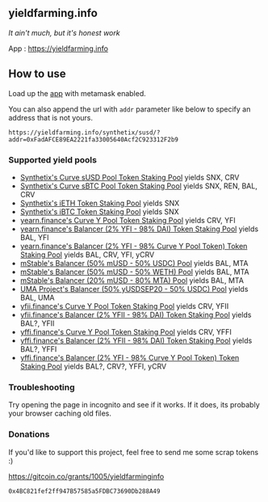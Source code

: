 ## yieldfarming.info

_It ain't much, but it's honest work_

App : https://yieldfarming.info

## How to use

Load up the [app](https://yieldfarming.info) with metamask enabled.

You can also append the url with `addr` parameter like below to specify an address that is not yours.

`https://yieldfarming.info/synthetix/susd/?addr=0xFadAFCE89EA2221fa33005640Acf2C923312F2b9`

### Supported yield pools
* [Synthetix's Curve sUSD Pool Token Staking Pool](https://yieldfarming.info/synthetix/susd/) yields SNX, CRV
* [Synthetix's Curve sBTC Pool Token Staking Pool](https://yieldfarming.info/synthetix/sBTC/) yields SNX, REN, BAL, CRV
* [Synthetix's iETH Token Staking Pool](https://yieldfarming.info/synthetix/ieth/) yields SNX
* [Synthetix's iBTC Token Staking Pool](https://yieldfarming.info/synthetix/ibtc/) yields SNX
* [yearn.finance's Curve Y Pool Token Staking Pool](https://yieldfarming.info/yearn/ycrv/) yields CRV, YFI
* [yearn.finance's Balancer (2% YFI - 98% DAI) Token Staking Pool](https://yieldfarming.info/yearn/yfi_dai/) yields BAL, YFI
* [yearn.finance's Balancer (2% YFI - 98% Curve Y Pool Token) Token Staking Pool](https://yieldfarming.info/yearn/yfi_ycrv) yields BAL, CRV, YFI, yCRV
* [mStable's Balancer (50% mUSD - 50% USDC) Pool](https://yieldfarming.info/mstable/usdc) yields BAL, MTA
* [mStable's Balancer (50% mUSD - 50% WETH) Pool](https://yieldfarming.info/mstable/weth) yields BAL, MTA
* [mStable's Balancer (20% mUSD - 80% MTA) Pool](https://yieldfarming.info/mstable/mta) yields BAL, MTA
* [UMA Project's Balancer (50% yUSDSEP20 - 50% USDC) Pool](https://yieldfarming.info/uma/yusd) yields BAL, UMA
* [yfii.finance's Curve Y Pool Token Staking Pool](https://yieldfarming.info/yfii/ycrv/) yields CRV, YFII
* [yfii.finance's Balancer (2% YFII - 98% DAI) Token Staking Pool](https://yieldfarming.info/yfii/yfii_dai/) yields BAL?, YFII
* [yffi.finance's Curve Y Pool Token Staking Pool](https://yieldfarming.info/yffi/pool1/) yields CRV, YFFI
* [yffi.finance's Balancer (2% YFII - 98% DAI) Token Staking Pool](https://yieldfarming.info/yffi/pool2/) yields BAL?, YFFI
* [yffi.finance's Balancer (2% YFI - 98% Curve Y Pool Token) Token Staking Pool](https://yieldfarming.info/yffi/pool_3) yields BAL?, CRV?, YFFI, yCRV

### Troubleshooting
Try opening the page in incognito and see if it works. If it does, its probably your browser caching old files.

### Donations
If you'd like to support this project, feel free to send me some scrap tokens :)

https://gitcoin.co/grants/1005/yieldfarminginfo

`0x4BC821fef2ff947B57585a5FDBC73690Db288A49`
